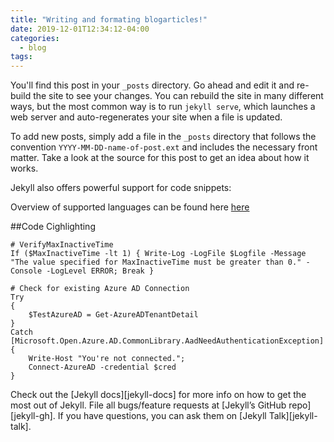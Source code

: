 ```yaml
---
title: "Writing and formating blogarticles!"
date: 2019-12-01T12:34:12-04:00
categories:
  - blog
tags:
---
```


You'll find this post in your `_posts` directory. Go ahead and edit it and re-build the site to see your changes. You can rebuild the site in many different ways, but the most common way is to run `jekyll serve`, which launches a web server and auto-regenerates your site when a file is updated.

To add new posts, simply add a file in the `_posts` directory that follows the convention `YYYY-MM-DD-name-of-post.ext` and includes the necessary front matter. Take a look at the source for this post to get an idea about how it works.

Jekyll also offers powerful support for code snippets:

<!--Referenz einfach zweimal einfpgen,that's it-->
Overview of supported languages can be found here [here][SuppLanguages]

##Code Cighlighting

```posh
# VerifyMaxInactiveTime
If ($MaxInactiveTime -lt 1) { Write-Log -LogFile $Logfile -Message "The value specified for MaxInactiveTime must be greater than 0." -Console -LogLevel ERROR; Break }

# Check for existing Azure AD Connection
Try
{
	$TestAzureAD = Get-AzureADTenantDetail
}
Catch [Microsoft.Open.Azure.AD.CommonLibrary.AadNeedAuthenticationException]
{
	Write-Host "You're not connected.";
	Connect-AzureAD -credential $cred
}
```

Check out the [Jekyll docs][jekyll-docs] for more info on how to get the most out of Jekyll. File all bugs/feature requests at [Jekyll’s GitHub repo][jekyll-gh]. If you have questions, you can ask them on [Jekyll Talk][jekyll-talk].

[SuppLanguages]: https://simpleit.rocks/ruby/jekyll/what-are-the-supported-language-highlighters-in-jekyll/

